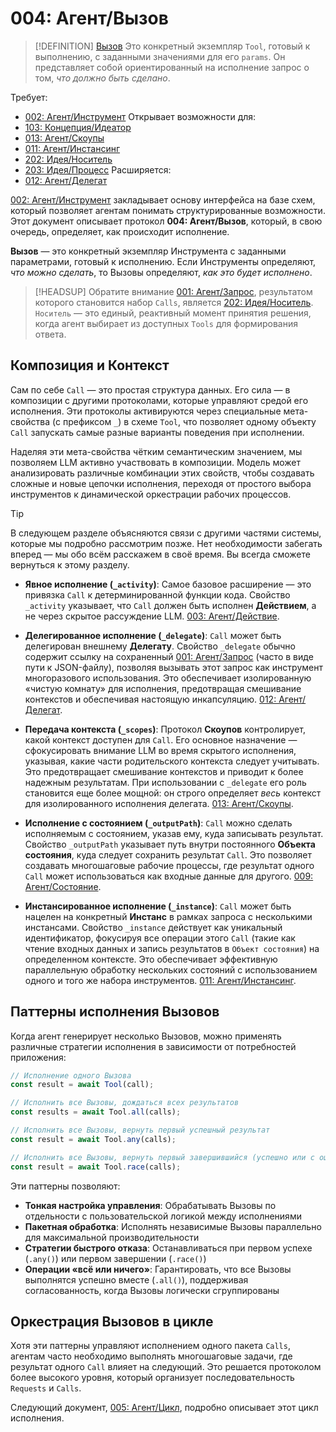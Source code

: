 # 004: Агент/Вызов

> [!DEFINITION] [Вызов](./000_glossary.md)
> Это конкретный экземпляр `Tool`, готовый к выполнению, с заданными значениями для его `params`. Он представляет собой ориентированный на исполнение запрос о том, *что должно быть сделано*.

Требует:
- [002: Агент/Инструмент](./002_agent_tool.md)
Открывает возможности для:
- [103: Концепция/Идеатор](./103_concept_ideator.md)
- [013: Агент/Скоупы](./013_agent_scopes.md)
- [011: Агент/Инстансинг](./011_agent_instancing.md)
- [202: Идея/Носитель](./202_idea_vessel.md)
- [203: Идея/Процесс](./203_idea_process.md)
Расширяется:
- [012: Агент/Делегат](./012_agent_delegate.md)

[002: Агент/Инструмент](./002_agent_tool.md) закладывает основу интерфейса на базе схем, который позволяет агентам понимать структурированные возможности. Этот документ описывает протокол **004: Агент/Вызов**, который, в свою очередь, определяет, как происходит исполнение.

**Вызов** — это конкретный экземпляр Инструмента с заданными параметрами, готовый к исполнению. Если Инструменты определяют, _что можно сделать_, то Вызовы определяют, _как это будет исполнено_.

> [!HEADSUP] Обратите внимание
> [001: Агент/Запрос](./001_agent_request.md), результатом которого становится набор `Calls`, является [202: Идея/Носитель](./202_idea_vessel.md). `Носитель` — это единый, реактивный момент принятия решения, когда агент выбирает из доступных `Tools` для формирования ответа.

## Композиция и Контекст

Сам по себе `Call` — это простая структура данных. Его сила — в композиции с другими протоколами, которые управляют средой его исполнения. Эти протоколы активируются через специальные мета-свойства (с префиксом `_`) в схеме `Tool`, что позволяет одному объекту `Call` запускать самые разные варианты поведения при исполнении.

Наделяя эти мета-свойства чётким семантическим значением, мы позволяем LLM активно участвовать в композиции. Модель может анализировать различные комбинации этих свойств, чтобы создавать сложные и новые цепочки исполнения, переходя от простого выбора инструментов к динамической оркестрации рабочих процессов.

> [!TIP]
> В следующем разделе объясняются связи с другими частями системы, которые мы подробно рассмотрим позже. Нет необходимости забегать вперед — мы обо всём расскажем в своё время. Вы всегда сможете вернуться к этому разделу.

- **Явное исполнение (`_activity`)**: Самое базовое расширение — это привязка `Call` к детерминированной функции кода. Свойство `_activity` указывает, что `Call` должен быть исполнен **Действием**, а не через скрытое рассуждение LLM. [003: Агент/Действие](./003_agent_activity.md).

- **Делегированное исполнение (`_delegate`)**: `Call` может быть делегирован внешнему **Делегату**. Свойство `_delegate` обычно содержит ссылку на сохраненный [001: Агент/Запрос](./001_agent_request.md) (часто в виде пути к JSON-файлу), позволяя вызывать этот запрос как инструмент многоразового использования. Это обеспечивает изолированную «чистую комнату» для исполнения, предотвращая смешивание контекстов и обеспечивая настоящую инкапсуляцию. [012: Агент/Делегат](./012_agent_delegate.md).

- **Передача контекста (`_scopes`)**: Протокол **Скоупов** контролирует, какой контекст доступен для `Call`. Его основное назначение — сфокусировать внимание LLM во время скрытого исполнения, указывая, какие части родительского контекста следует учитывать. Это предотвращает смешивание контекстов и приводит к более надежным результатам. При использовании с `_delegate` его роль становится еще более мощной: он строго определяет _весь_ контекст для изолированного исполнения делегата. [013: Агент/Скоупы](./013_agent_scopes.md).

- **Исполнение с состоянием (`_outputPath`)**: `Call` можно сделать исполняемым с состоянием, указав ему, куда записывать результат. Свойство `_outputPath` указывает путь внутри постоянного **Объекта состояния**, куда следует сохранить результат `Call`. Это позволяет создавать многошаговые рабочие процессы, где результат одного `Call` может использоваться как входные данные для другого. [009: Агент/Состояние](./009_agent_state.md).

- **Инстансированное исполнение (`_instance`)**: `Call` может быть нацелен на конкретный **Инстанс** в рамках запроса с несколькими инстансами. Свойство `_instance` действует как уникальный идентификатор, фокусируя все операции этого `Call` (такие как чтение входных данных и запись результатов в `Объект состояния`) на определенном контексте. Это обеспечивает эффективную параллельную обработку нескольких состояний с использованием одного и того же набора инструментов. [011: Агент/Инстансинг](./011_agent_instancing.md).

## Паттерны исполнения Вызовов

Когда агент генерирует несколько Вызовов, можно применять различные стратегии исполнения в зависимости от потребностей приложения:

```typescript
// Исполнение одного Вызова
const result = await Tool(call);

// Исполнить все Вызовы, дождаться всех результатов
const results = await Tool.all(calls);

// Исполнить все Вызовы, вернуть первый успешный результат
const result = await Tool.any(calls);

// Исполнить все Вызовы, вернуть первый завершившийся (успешно или с ошибкой)
const result = await Tool.race(calls);
```

Эти паттерны позволяют:

- **Тонкая настройка управления**: Обрабатывать Вызовы по отдельности с пользовательской логикой между исполнениями
- **Пакетная обработка**: Исполнять независимые Вызовы параллельно для максимальной производительности
- **Стратегии быстрого отказа**: Останавливаться при первом успехе (`.any()`) или первом завершении (`.race()`)
- **Операции «всё или ничего»**: Гарантировать, что все Вызовы выполнятся успешно вместе (`.all()`), поддерживая согласованность, когда Вызовы логически сгруппированы

## Оркестрация Вызовов в цикле

Хотя эти паттерны управляют исполнением одного пакета `Calls`, агентам часто необходимо выполнять многошаговые задачи, где результат одного `Call` влияет на следующий. Это решается протоколом более высокого уровня, который организует последовательность `Requests` и `Calls`.

Следующий документ, [005: Агент/Цикл](./005_agent_loop.md), подробно описывает этот цикл исполнения.